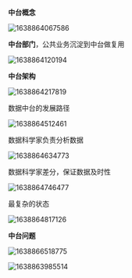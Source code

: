 **中台概念**

![1638864067586](F:\markdown笔记\Go高级工程师实战\image\1638864067586.png)

**中台部门**，公共业务沉淀到中台做复用

![1638864120194](F:\markdown笔记\Go高级工程师实战\image\1638864120194.png)

**中台架构**

![1638864217819](F:\markdown笔记\Go高级工程师实战\image\1638864217819.png)

数据中台的发展路径

![1638864512461](F:\markdown笔记\Go高级工程师实战\image\1638864512461.png)

数据科学家负责分析数据

![1638864634773](F:\markdown笔记\Go高级工程师实战\image\1638864634773.png)

数据科学家差分，保证数据及时性

![1638864746477](F:\markdown笔记\Go高级工程师实战\image\1638864746477.png)

最复杂的状态

![1638864817126](F:\markdown笔记\Go高级工程师实战\image\1638864817126.png)

**中台问题**

![1638866518775](F:\markdown笔记\Go高级工程师实战\image\1638866518775.png)

![1638863985514](F:\markdown笔记\Go高级工程师实战\image\1638863985514.png)

